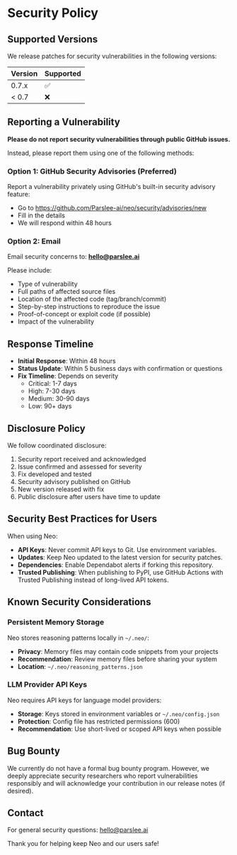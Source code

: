 # Security Policy

## Supported Versions

We release patches for security vulnerabilities in the following versions:

| Version | Supported          |
| ------- | ------------------ |
| 0.7.x   | :white_check_mark: |
| < 0.7   | :x:                |

## Reporting a Vulnerability

**Please do not report security vulnerabilities through public GitHub issues.**

Instead, please report them using one of the following methods:

### Option 1: GitHub Security Advisories (Preferred)

Report a vulnerability privately using GitHub's built-in security advisory feature:
- Go to https://github.com/Parslee-ai/neo/security/advisories/new
- Fill in the details
- We will respond within 48 hours

### Option 2: Email

Email security concerns to: **hello@parslee.ai**

Please include:
- Type of vulnerability
- Full paths of affected source files
- Location of the affected code (tag/branch/commit)
- Step-by-step instructions to reproduce the issue
- Proof-of-concept or exploit code (if possible)
- Impact of the vulnerability

## Response Timeline

- **Initial Response**: Within 48 hours
- **Status Update**: Within 5 business days with confirmation or questions
- **Fix Timeline**: Depends on severity
  - Critical: 1-7 days
  - High: 7-30 days
  - Medium: 30-90 days
  - Low: 90+ days

## Disclosure Policy

We follow coordinated disclosure:

1. Security report received and acknowledged
2. Issue confirmed and assessed for severity
3. Fix developed and tested
4. Security advisory published on GitHub
5. New version released with fix
6. Public disclosure after users have time to update

## Security Best Practices for Users

When using Neo:

- **API Keys**: Never commit API keys to Git. Use environment variables.
- **Updates**: Keep Neo updated to the latest version for security patches.
- **Dependencies**: Enable Dependabot alerts if forking this repository.
- **Trusted Publishing**: When publishing to PyPI, use GitHub Actions with Trusted Publishing instead of long-lived API tokens.

## Known Security Considerations

### Persistent Memory Storage

Neo stores reasoning patterns locally in `~/.neo/`:
- **Privacy**: Memory files may contain code snippets from your projects
- **Recommendation**: Review memory files before sharing your system
- **Location**: `~/.neo/reasoning_patterns.json`

### LLM Provider API Keys

Neo requires API keys for language model providers:
- **Storage**: Keys stored in environment variables or `~/.neo/config.json`
- **Protection**: Config file has restricted permissions (600)
- **Recommendation**: Use short-lived or scoped API keys when possible

## Bug Bounty

We currently do not have a formal bug bounty program. However, we deeply appreciate security researchers who report vulnerabilities responsibly and will acknowledge your contribution in our release notes (if desired).

## Contact

For general security questions: hello@parslee.ai

Thank you for helping keep Neo and our users safe!
